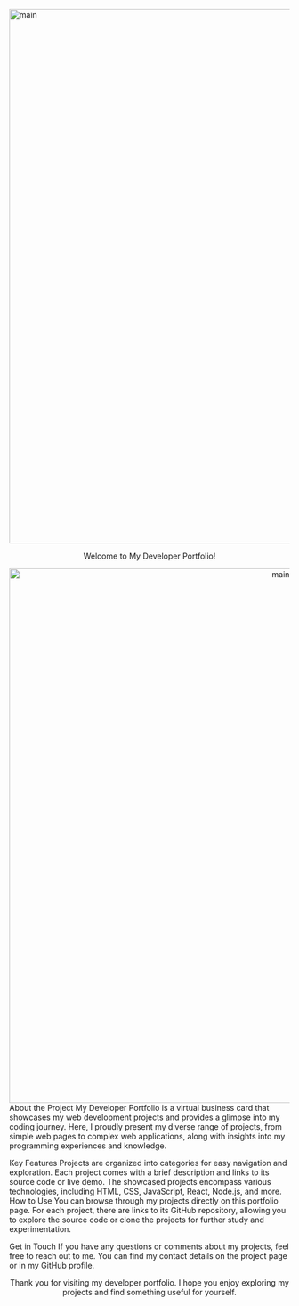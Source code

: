 <img width="960" alt="main" src="https://github.com/Valelaaa/Web_lab_project/assets/78920421/eb5d1a12-7aaa-4903-be63-bd9af4e9ab12"><div align="center">Welcome to My Developer Portfolio!</div>
<div align="center"><img width="960" alt="main" src="https://github.com/Valelaaa/Web_lab_project/assets/78920421/a721b357-55e1-4a2e-99be-ef07bf5d115d"></div>
About the Project
My Developer Portfolio is a virtual business card that showcases my web development projects and provides a glimpse into my coding journey. Here, I proudly present my diverse range of projects, from simple web pages to complex web applications, along with insights into my programming experiences and knowledge.

Key Features
Projects are organized into categories for easy navigation and exploration.
Each project comes with a brief description and links to its source code or live demo.
The showcased projects encompass various technologies, including HTML, CSS, JavaScript, React, Node.js, and more.
How to Use
You can browse through my projects directly on this portfolio page. For each project, there are links to its GitHub repository, allowing you to explore the source code or clone the projects for further study and experimentation.

Get in Touch
If you have any questions or comments about my projects, feel free to reach out to me. You can find my contact details on the project page or in my GitHub profile.

<div align="center">Thank you for visiting my developer portfolio. I hope you enjoy exploring my projects and find something useful for yourself.</div>
